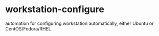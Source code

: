 # workstation-configure
automation for configuring workstation automatically, either Ubuntu or CentOS/Fedora/RHEL
